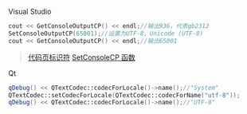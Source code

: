 Visual Studio
```cpp
cout << GetConsoleOutputCP() << endl;//输出936，代表gb2312
SetConsoleOutputCP(65001);//设置为UTF-8，Unicode (UTF-8)
cout << GetConsoleOutputCP() << endl;//输出65001
```

> [代码页标识符](https://docs.microsoft.com/zh-CN/windows/win32/intl/code-page-identifiers)
> [SetConsoleCP 函数](https://docs.microsoft.com/zh-cn/windows/console/setconsolecp)

Qt

```cpp
qDebug() << QTextCodec::codecForLocale()->name();//"System"
QTextCodec::setCodecForLocale(QTextCodec::codecForName("utf-8"));
qDebug() << QTextCodec::codecForLocale()->name();//"UTF-8"
```
